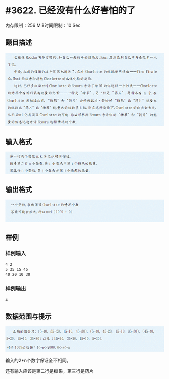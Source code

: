 # #3622. 已经没有什么好害怕的了

内存限制：256 MiB时间限制：10 Sec

## 题目描述

![](upload/201405/1(5).jpg)

## 输入格式

![](upload/201405/2(4).jpg)

## 输出格式

![](upload/201405/3(4).jpg)

## 样例

### 样例输入

    
    4 2
    5 35 15 45
    40 20 10 30
    
    

### 样例输出

    
    4
    

## 数据范围与提示

![](upload/201405/4(1).jpg)

输入的2*n个数字保证全不相同。

还有输入应该是第二行是糖果，第三行是药片
